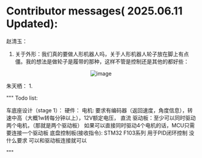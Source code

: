 

# Contributor messages( 2025.06.11 Updated):

赵清玉：
1. 关于外形：我们真的要做人形机器人吗，关于人形机器人轮子放在脚上有点僵。我的想法是做轮子是履带的那种，这样不管是控制还是其他的都好些：

<p align="center">
  <img src="https://github.com/user-attachments/assets/eb7cfe23-a819-423b-84d9-ec87b37f1165" alt="image" />
</p>

朱天栖：
1. 



"""
 Todo list:

   车底座设计（stage 1）：
     硬件：
       电机: 要求有编码器（返回速度，角度信息），转速中高（大概1w转每分钟以上），12V额定电压， 直流
       驱动板：至少可以同时驱动两个电机，（那就是两个驱动板） 如果可以直接同时驱动4个电机的话，MCU只需要连接一个驱动板
       底盘控制板(接收指令): STM32 F103系列 用于PID闭环控制 没什么要求 可以和驱动板连接就可以
   

 """




